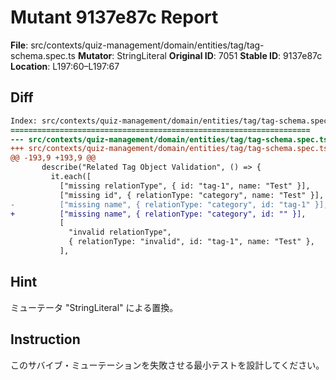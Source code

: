 # Mutant 9137e87c Report

**File**: src/contexts/quiz-management/domain/entities/tag/tag-schema.spec.ts
**Mutator**: StringLiteral
**Original ID**: 7051
**Stable ID**: 9137e87c
**Location**: L197:60–L197:67

## Diff

```diff
Index: src/contexts/quiz-management/domain/entities/tag/tag-schema.spec.ts
===================================================================
--- src/contexts/quiz-management/domain/entities/tag/tag-schema.spec.ts	original
+++ src/contexts/quiz-management/domain/entities/tag/tag-schema.spec.ts	mutated #7051
@@ -193,9 +193,9 @@
       describe("Related Tag Object Validation", () => {
         it.each([
           ["missing relationType", { id: "tag-1", name: "Test" }],
           ["missing id", { relationType: "category", name: "Test" }],
-          ["missing name", { relationType: "category", id: "tag-1" }],
+          ["missing name", { relationType: "category", id: "" }],
           [
             "invalid relationType",
             { relationType: "invalid", id: "tag-1", name: "Test" },
           ],
```

## Hint

ミューテータ "StringLiteral" による置換。

## Instruction

このサバイブ・ミューテーションを失敗させる最小テストを設計してください。
